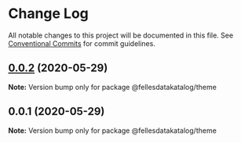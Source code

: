 # Change Log

All notable changes to this project will be documented in this file.
See [Conventional Commits](https://conventionalcommits.org) for commit guidelines.

## [0.0.2](https://github.com/fellesdatakatalog/fdk-kit/compare/@fellesdatakatalog/theme@0.0.1...@fellesdatakatalog/theme@0.0.2) (2020-05-29)

**Note:** Version bump only for package @fellesdatakatalog/theme





## 0.0.1 (2020-05-29)

**Note:** Version bump only for package @fellesdatakatalog/theme
